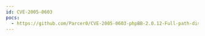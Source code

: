 ```yaml
---
id: CVE-2005-0603
pocs:
  - https://github.com/Parcer0/CVE-2005-0603-phpBB-2.0.12-Full-path-disclosure
---
```

